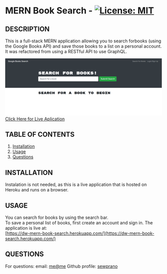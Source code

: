# MERN Book Search - [![License: MIT](https://img.shields.io/badge/License-MIT-yellow.svg)](https://opensource.org/licenses/MIT)

## DESCRIPTION

This is a full-stack MERN application allowing you to search forbooks (using the Google Books API) and save those books to a list on a personal account. <br>
It was refactored from using a RESTful API to use GraphQL.

![screenshot](/assets/bookSearch.png)
[Click Here for Live Aplication](https://dw-mern-book-search.herokuapp.com/)

## TABLE OF CONTENTS

1. [Installation](#installation)
2. [Usage](#usage)
3. [Questions](#questions)

## INSTALLATION

Instalation is not needed, as this is a live application that is hosted on Heroku and runs on a browser. 

## USAGE

You can search for books by using the search bar. <br>
To save a personal list of books, first create an account and sign in. 
The application is live at:<br>
[https://dw-mern-book-search.herokuapp.com/](https://dw-mern-book-search.herokuapp.com/)

## QUESTIONS

For questions: 
email: [me@me](mailto:me@me)
Github profile: [sewprano](https://github/com/sewprano)

